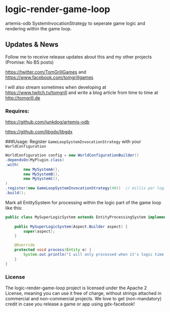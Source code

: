 # logic-render-game-loop

artemis-odb SystemInvocationStrategy to seperate game logic and rendering within the game loop.

## Updates & News
Follow me to receive release updates about this and my other projects (Promise: No BS posts)

https://twitter.com/TomGrillGames and https://www.facebook.com/tomgrillgames

I will also stream sometimes when developing at https://www.twitch.tv/tomgrill and write a blog article from time to time at http://tomgrill.de 

### Requires:
https://github.com/junkdog/artemis-odb

https://github.com/libgdx/libgdx


###Usage:
Register `GameLoopSystemInvocationStrategy` with your `WorldConfiguration`


```java 
WorldConfiguration config = new WorldConfigurationBuilder()
.dependsOn(MyPlugin.class)
.with(
		new MySystemA(),
		new MySystemB(),
		new MySystemC(),
)
.register(new GameLoopSystemInvocationStrategy(40))  // millis per logic tick. default: 40 ~ 25ticks/second 
.build();
```

Mark all EntitySystem for processing within the logic part of the game loop like this:
```java 
public class MySuperLogicSystem extends EntityProcessingSystem implements LogicRenderEntitySystem{
	
	public MySuperLogicSystem(Aspect.Builder aspect) {
		super(aspect);
	}

	@Override
	protected void process(Entity e) {
		System.out.println("I will only processed when it's logic time.");
	}
}
```

### License
The logic-render-game-loop
 project is licensed under the Apache 2 License, meaning you can use it free of charge, without strings attached in commercial and non-commercial projects. We love to get (non-mandatory) credit in case you release a game or app using gdx-facebook!
